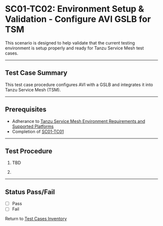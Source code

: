 # SC01-TC02: Environment Setup & Validation - Configure AVI GSLB for TSM

This scenario is designed to help validate that the current testing environment is setup properly and ready for Tanzu Service Mesh test cases.

---

## Test Case Summary

This test case procedure configures AVI with a GSLB and integrates it into Tanzu Service Mesh (TSM).

---

## Prerequisites

* Adherance to [Tanzu Service Mesh Environment Requirements and Supported Platforms](https://docs.vmware.com/en/VMware-Tanzu-Service-Mesh/services/tanzu-service-mesh-environment-requirements-and-supported-platforms/GUID-D0B939BE-474E-4075-9A65-3D72B5B9F237.html#supported-platforms-1)
* Completion of [SC01-TC01](sc01-tc01-validate-tsm-console.md)

---

## Test Procedure

1. TBD

2.

---

## Status Pass/Fail

* [  ] Pass
* [  ] Fail

Return to [Test Cases Inventory](../../README.md#test-cases-inventory)
